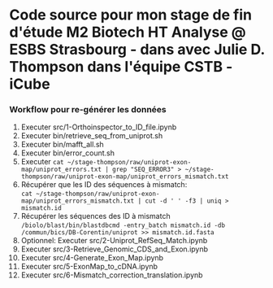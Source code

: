 # Code source pour mon stage de fin d'étude M2 Biotech HT Analyse @ ESBS Strasbourg - dans avec Julie D. Thompson dans l'équipe CSTB - iCube

### Workflow pour re-générer les données
1. Executer src/1-Orthoinspector_to_ID_file.ipynb  
2. Executer bin/retrieve_seq_from_uniprot.sh  
3. Executer bin/mafft_all.sh   
4. Executer bin/error_count.sh
5. Executer ```cat ~/stage-thompson/raw/uniprot-exon-map/uniprot_errors.txt | grep "SEQ_ERROR3" > ~/stage-thompson/raw/uniprot-exon-map/uniprot_errors_mismatch.txt```
6. Récupérer que les ID des séquences à mismatch:  
```cat ~/stage-thompson/raw/uniprot-exon-map/uniprot_errors_mismatch.txt | cut -d ' ' -f3 | uniq > mismatch.id```
7. Récupérer les séquences des ID à mismatch
```/biolo/blast/bin/blastdbcmd -entry_batch mismatch.id -db /commun/bics/DB-Corentin/uniprot >> mismatch.id.fasta```
7. Optionnel: Executer src/2-Uniprot_RefSeq_Match.ipynb
8. Executer src/3-Retrieve_Genomic_CDS_and_Exon.ipynb
9. Executer src/4-Generate_Exon_Map.ipynb  
10. Executer src/5-ExonMap_to_cDNA.ipynb
11. Executer src/6-Mismatch_correction_translation.ipynb

